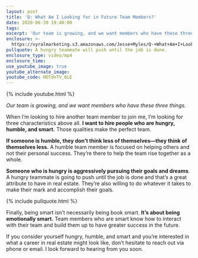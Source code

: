 ```yaml
---
layout: post
title: 'Q: What Am I Looking for in Future Team Members?'
date: 2020-06-30 19:40:00
tags:
excerpt: 'Our team is growing, and we want members who have these three things.'
enclosure: >-
  https://vyralmarketing.s3.amazonaws.com/Jesse+Myles/Q-+What+Am+I+Looking+for+in+Future+Team+Members_.mp4
pullquote: A hungry teammate will push until the job is done.
enclosure_type: video/mp4
enclosure_time:
use_youtube_image: true
youtube_alternate_image:
youtube_code: HDTdnTV_6LE
---
```


{% include youtube.html %}

*Our team is growing, and we want members who have these three things.*

When I’m looking to hire another team member to join me, I’m looking for three characteristics above all. **I want to hire people who are hungry, humble, and smart.** Those qualities make the perfect team.

**If someone is humble, they don’t think less of themselves—they think of themselves less.** A humble team member is focused on helping others and not their personal success. They’re there to help the team rise together as a whole.

**Someone who is hungry is aggressively pursuing their goals and dreams**. A hungry teammate is going to push until the job is done and that’s a great attribute to have in real estate. They’re also willing to do whatever it takes to make their mark and accomplish their goals.

{% include pullquote.html %}

Finally, being smart isn’t necessarily being book smart. **It’s about being emotionally smart.** Team members who are smart know how to interact with their team and build them up to have greater success in the future.

If you consider yourself hungry, humble, and smart and you’re interested in what a career in real estate might look like, don’t hesitate to reach out via phone or email. I look forward to hearing from you soon.